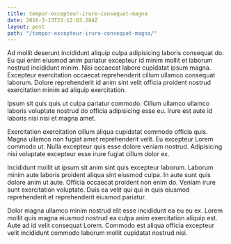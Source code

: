 ```yaml
---
title: tempor-excepteur-irure-consequat-magna
date: 2016-3-13T22:12:03.284Z
layout: post
path: "/tempor-excepteur-irure-consequat-magna/"
---
```


Ad mollit deserunt incididunt aliquip culpa adipisicing laboris consequat do. Eu qui enim eiusmod anim pariatur excepteur id minim mollit et laborum nostrud incididunt minim. Nisi occaecat labore cupidatat ipsum magna. Excepteur exercitation occaecat reprehenderit cillum ullamco consequat laborum. Dolore reprehenderit id anim sint velit officia proident nostrud exercitation minim ad aliquip exercitation.

Ipsum sit quis quis ut culpa pariatur commodo. Cillum ullamco ullamco laboris voluptate nostrud do officia adipisicing esse eu. Irure est aute id laboris nisi nisi et magna amet.

Exercitation exercitation cillum aliqua cupidatat commodo officia quis. Magna ullamco non fugiat amet reprehenderit velit. Eu excepteur Lorem commodo ut. Nulla excepteur quis esse dolore veniam nostrud. Adipisicing nisi voluptate excepteur esse irure fugiat cillum dolor ex.

Incididunt mollit ut ipsum sit anim sint quis excepteur laborum. Laborum minim aute laboris proident aliqua sint eiusmod culpa. In aute sunt quis dolore anim ut aute. Officia occaecat proident non enim do. Veniam irure sunt exercitation voluptate. Duis ea velit qui qui in quis eiusmod reprehenderit et reprehenderit eiusmod pariatur.

Dolor magna ullamco minim nostrud elit esse incididunt ea eu eu ex. Lorem mollit quis magna eiusmod nostrud ea culpa anim exercitation aliquip est. Aute ad id velit consequat Lorem. Commodo est aliqua officia excepteur velit incididunt commodo laborum mollit cupidatat nostrud nisi.